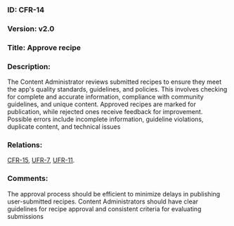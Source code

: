 ### ID: CFR-14

### Version: v2.0
 
### Title: Approve recipe
  
### Description: 
The Content Administrator reviews submitted recipes to ensure they meet the app's quality standards, guidelines, and policies. This involves checking for complete and accurate information, compliance with community guidelines, and unique content. Approved recipes are marked for publication, while rejected ones receive feedback for improvement. Possible errors include incomplete information, guideline violations, duplicate content, and technical issues

### Relations: 
[CFR-15](https://github.com/carmensat/RECIPE-ROULETTE/blob/main/REQUIREMENTS/CFR-15.md),
[UFR-7](https://github.com/carmensat/RECIPE-ROULETTE/blob/main/REQUIREMENTS/UFR-7.md),
[UFR-11](https://github.com/carmensat/RECIPE-ROULETTE/blob/main/REQUIREMENTS/UFR-11.md). 


### Comments: 
The approval process should be efficient to minimize delays in publishing user-submitted recipes.
Content Administrators should have clear guidelines for recipe approval and consistent criteria for evaluating submissions

